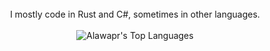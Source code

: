 <div align="center">

<br />
I mostly code in Rust and C#, sometimes in other languages.

<br />

<br />
<img src="https://github-readme-stats.vercel.app/api/top-langs/?username=alawapr&layout=compact&theme=dark&bg_color=0A0A0A" alt="Alawapr's Top Languages"/>
<br />
 
</div>
